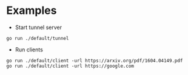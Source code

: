 # Examples
- Start tunnel server
```shell script
go run ./default/tunnel
``` 
- Run clients
```shell script
go run ./default/client -url https://arxiv.org/pdf/1604.04149.pdf
go run ./default/client -url https://google.com
```
